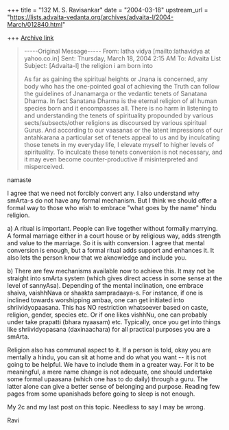 +++
title = "132 M. S. Ravisankar"
date = "2004-03-18"
upstream_url = "https://lists.advaita-vedanta.org/archives/advaita-l/2004-March/012840.html"

+++
[Archive link](https://lists.advaita-vedanta.org/archives/advaita-l/2004-March/012840.html)


> -----Original Message-----
> From: latha vidya [mailto:lathavidya at yahoo.co.in]
> Sent: Thursday, March 18, 2004 2:15 AM
> To: Advaita List
> Subject: [Advaita-l] the religion i am born into
>
> As far as gaining the spiritual heights or Jnana is concerned,
> any body who has the one-pointed goal of achieving the Truth can
> follow the guidelines of Jnanamarga or the vedantic tenets of
> Sanatana Dharma. In fact Sanatana Dharma is the eternal religion
> of all human species born and it encompasses all. There is no
> harm in listening to and understanding the tenets of spirituality
> propounded by various sects/subsects/other religions as
> discoursed by various spiritual Gurus. And according to our
> vaasanas or the latent impressions of our antahkarana a
> particular set of tenets appeal to us and by inculcating those
> tenets in my everyday life, I elevate myself to higher levels of
> spirituality. To inculcate these tenets conversion is not
> necessary, and it may even become counter-productive if
> misinterpreted and misperceived.
>

namaste

I agree that we need not forcibly convert any. I also understand why
smArta-s do not have any formal mechanism. But I think we should offer a
formal way to those who wish to embrace "what goes by the name" hindu
religion.

a) A ritual is important. People can live together without formally
marrying. A formal marriage either in a court house or by religious way,
adds strength and value to the marriage. So it is with conversion. I agree
that mental conversion is enough, but a formal ritual adds support and
enhances it. It also lets the person know that we aknowledge and include
you.

b) There are few mechanisms available now to achieve this. It may not be
straight into smArta system (which gives direct access in some sense at the
level of sannyAsa). Depending of the mental inclination, one embrace shaiva,
vaishhNava or shaakta sampradaaya-s. For instance, if one is inclined
towards worshipping ambaa, one can get initiated into shriividyopaasana.
This has NO restriction whatsoever based on caste, religion, gender, species
etc. Or if one likes vishhNu, one can probably under take prapatti (bhara
nyaasam) etc. Typically, once you get into things like shriividyopasana
(daxinaachara) for all practical purposes you are a smArta.


Religion also has communal aspect to it. If a person is told, okay you are
mentally a hindu, you can sit at home and do what you want -- it is not
going to be helpful. We have to include them in a greater way.  For it to be
meaningful, a mere name change is not adequate, one should undertake some
formal upaasana (which one has to do daily) through a guru. The latter alone
can give a better sense of belonging and purpose. Reading few  pages from
some upanishads  before going to sleep is not enough.

My 2c and my last post on this topic. Needless to say I may be wrong.

Ravi




